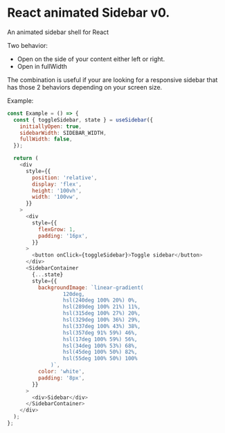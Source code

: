# React animated Sidebar v0.

An animated sidebar shell for React

Two behavior:

- Open on the side of your content either left or right.
- Open in fullWidth

The combination is useful if your are looking for a responsive sidebar that has those 2 behaviors depending on your screen size.

Example:

```js
const Example = () => {
  const { toggleSidebar, state } = useSidebar({
    initiallyOpen: true,
    sidebarWidth: SIDEBAR_WIDTH,
    fullWidth: false,
  });

  return (
    <div
      style={{
        position: 'relative',
        display: 'flex',
        height: '100vh',
        width: '100vw',
      }}
    >
      <div
        style={{
          flexGrow: 1,
          padding: '16px',
        }}
      >
        <button onClick={toggleSidebar}>Toggle sidebar</button>
      </div>
      <SidebarContainer
        {...state}
        style={{
          backgroundImage: `linear-gradient(
                  120deg,
                  hsl(240deg 100% 20%) 0%,
                  hsl(289deg 100% 21%) 11%,
                  hsl(315deg 100% 27%) 20%,
                  hsl(329deg 100% 36%) 29%,
                  hsl(337deg 100% 43%) 38%,
                  hsl(357deg 91% 59%) 46%,
                  hsl(17deg 100% 59%) 56%,
                  hsl(34deg 100% 53%) 68%,
                  hsl(45deg 100% 50%) 82%,
                  hsl(55deg 100% 50%) 100%
              )`,
          color: 'white',
          padding: '8px',
        }}
      >
        <div>Sidebar</div>
      </SidebarContainer>
    </div>
  );
};
```
